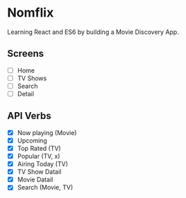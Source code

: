 # Nomflix

Learning React and ES6 by building a Movie Discovery App.

## Screens

- [ ] Home
- [ ] TV Shows
- [ ] Search
- [ ] Detail

## API Verbs

- [x] Now playing (Movie)
- [x] Upcoming
- [x] Top Rated (TV)
- [x] Popular (TV, x)
- [x] Airing Today (TV)
- [x] TV Show Datail
- [x] Movie Datail
- [x] Search (Movie, TV)
